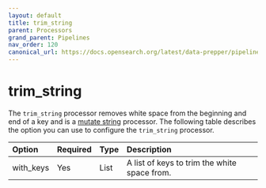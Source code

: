 ```yaml
---
layout: default
title: trim_string
parent: Processors
grand_parent: Pipelines
nav_order: 120
canonical_url: https://docs.opensearch.org/latest/data-prepper/pipelines/configuration/processors/trim-string/
---
```


# trim_string

The `trim_string` processor removes white space from the beginning and end of a key and is a [mutate string](https://github.com/opensearch-project/data-prepper/tree/main/data-prepper-plugins/mutate-string-processors#mutate-string-processors) processor. The following table describes the option you can use to configure the `trim_string` processor.

<!--
This table is autogenerated. Do not edit it.
- name: trim_string
- pluginType: processor
- source: https://github.com/opensearch-project/data-prepper/blob/c4455a7785bc2da4358067c217be7085e0bc8d0f/data-prepper-plugins/mutate-string-processors/src/main/java/org/opensearch/dataprepper/plugins/processor/mutatestring/WithKeysConfig.java
-->

Option | Required | Type | Description
:--- | :--- | :--- | :---
with_keys | Yes | List | A list of keys to trim the white space from.

<!---## Configuration

Content will be added to this section.

## Metrics

Content will be added to this section.--->
